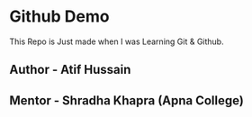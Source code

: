 <h1>Github Demo</h1>
<p>This Repo is Just made when I was Learning Git & Github.</p>
<h2>Author -  Atif Hussain</h2>
<h2>Mentor - Shradha Khapra (Apna College)</h2>

